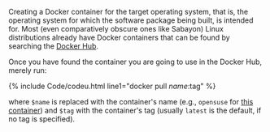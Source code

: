 Creating a Docker container for the target operating system, that is, the operating system for which the software package being built, is intended for. Most (even comparatively obscure ones like Sabayon) Linux distributions already have Docker containers that can be found by searching the [Docker Hub](https://hub.docker.com/).

Once you have found the container you are going to use in the Docker Hub, merely run:

{% include Code/codeu.html line1="docker pull $name:$tag" %}

where `$name` is replaced with the container's name (e.g., `opensuse` for [this container](https://hub.docker.com/_/opensuse/)) and `$tag` with the container's tag (usually `latest` is the default, if no tag is specified).

